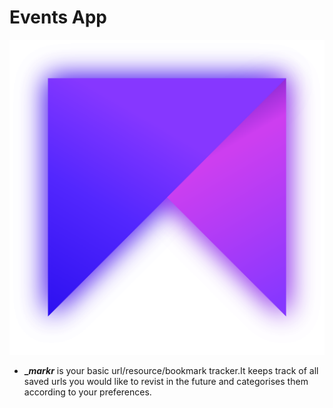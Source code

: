 # Events App

![markr Logo](src/assets/images/icon.png)

- **__markr_** is your basic url/resource/bookmark tracker.It keeps track of all saved urls you would like to revist in the future and categorises them according to your preferences.
